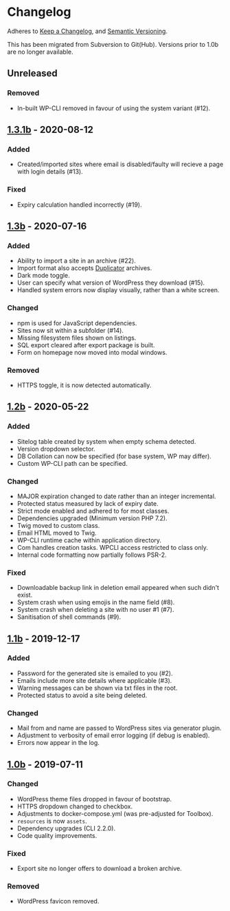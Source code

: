 # Changelog
Adheres to [Keep a Changelog][KC], and [Semantic Versioning][SV].

This has been migrated from Subversion to Git(Hub). Versions prior to 1.0b are
no longer available.

## Unreleased
### Removed
- In-built WP-CLI removed in favour of using the system variant (#12).

## [1.3.1b] - 2020-08-12
### Added
- Created/imported sites where email is disabled/faulty will recieve a page with login details (#13).

### Fixed
- Expiry calculation handled incorrectly (#19).

## [1.3b] - 2020-07-16
### Added
- Ability to import a site in an archive (#22).
- Import format also accepts [Duplicator](https://wordpress.org/plugins/duplicator/) archives.
- Dark mode toggle.
- User can specify what version of WordPress they download (#15).
- Handled system errors now display visually, rather than a white screen.

### Changed
- npm is used for JavaScript dependencies.
- Sites now sit within a subfolder (#14).
- Missing filesystem files shown on listings.
- SQL export cleared after export package is built.
- Form on homepage now moved into modal windows.

### Removed
- HTTPS toggle, it is now detected automatically.

## [1.2b] - 2020-05-22
### Added
- Sitelog table created by system when empty schema detected.
- Version dropdown selector.
- DB Collation can now be specified (for base system, WP may differ).
- Custom WP-CLI path can be specified.

### Changed
- MAJOR expiration changed to date rather than an integer incremental.
- Protected status measured by lack of expiry date.
- Strict mode enabled and adhered to for most classes.
- Dependencies upgraded (Minimum version PHP 7.2).
- Twig moved to custom class.
- Email HTML moved to Twig.
- WP-CLI runtime cache within application directory.
- Com handles creation tasks. WPCLI access restricted to class only.
- Internal code formatting now partially follows PSR-2.

### Fixed
- Downloadable backup link in deletion email appeared when such didn't exist.
- System crash when using emojis in the name field (#8).
- System crash when deleting a site with no user #1 (#7).
- Sanitisation of shell commands (#9).

## [1.1b] - 2019-12-17
### Added
- Password for the generated site is emailed to you (#2).
- Emails include more site details where applicable (#3).
- Warning messages can be shown via txt files in the root.
- Protected status to avoid a site being deleted.

### Changed
- Mail from and name are passed to WordPress sites via generator plugin.
- Adjustment to verbosity of email error logging (if debug is enabled).
- Errors now appear in the log.

## [1.0b] - 2019-07-11
### Changed
- WordPress theme files dropped in favour of bootstrap.
- HTTPS dropdown changed to checkbox.
- Adjustments to docker-compose.yml (was pre-adjusted for Toolbox).
- `resources` is now `assets`.
- Dependency upgrades (CLI 2.2.0).
- Code quality improvements.

### Fixed
- Export site no longer offers to download a broken archive.

### Removed
- WordPress favicon removed.

[KC]:     https://keepachangelog.com/en/1.0.0/
[SV]:     https://semver.org/spec/v2.0.0.html
[1.0b]:   https://github.com/bredigital/wordpress-generator/releases/tag/1.0b
[1.1b]:   https://github.com/bredigital/wordpress-generator/releases/tag/1.1b
[1.2b]:   https://github.com/bredigital/wordpress-generator/releases/tag/1.2b
[1.3b]:   https://github.com/bredigital/wordpress-generator/releases/tag/1.3b
[1.3.1b]: https://github.com/bredigital/wordpress-generator/releases/tag/1.3.1b

